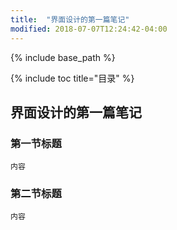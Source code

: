 ```yaml
---
title:  "界面设计的第一篇笔记"
modified: 2018-07-07T12:24:42-04:00
---
```


 {% include base_path %}

 {% include toc title="目录" %}

## 界面设计的第一篇笔记

### 第一节标题
 	
 	内容
 	
### 第二节标题
 	
 	内容